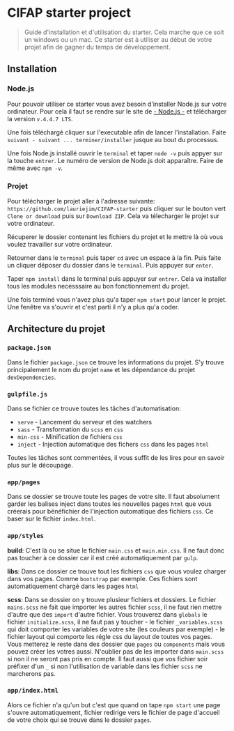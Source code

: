 # CIFAP starter project

> Guide d'installation et d'utilisation du starter. Cela marche que ce soit un windows ou un mac. Ce starter est à utiliser au début de votre projet afin de gagner du temps de développement.

## Installation

### Node.js

Pour pouvoir utiliser ce starter vous avez besoin d'installer Node.js sur votre ordinateur. Pour cela il faut se rendre sur le site de [- Node.js -](https://nodejs.org/en/) et télécharger la version `v.4.4.7 LTS`.

Une fois téléchargé cliquer sur l'executable afin de lancer l'installation. Faite `suivant - suivant ... terminer/installer` jusque au bout du processus.

Une fois Node.js installé ouvrir le `terminal` et taper `node -v` puis appyer sur la touche `entrer`. Le numéro de version de Node.js doit apparaître. Faire de même avec `npm -v`.

### Projet

Pour télécharger le projet aller à l'adresse suivante: `https://github.com/lauriejim/CIFAP-starter` puis cliquer sur le bouton vert `Clone or download` puis sur `Download ZIP`. Cela va télecharger le projet sur votre ordinateur.

Récuperer le dossier contenant les fichiers du projet et le mettre là où vous voulez travailler sur votre ordinateur.

Retourner dans le `terminal` puis taper `cd` avec un espace à la fin. Puis faite un cliquer déposer du dossier dans le `terminal`. Puis appuyer sur `enter`.

Taper `npm install` dans le terminal puis appuyer sur `entrer`. Cela va installer tous les modules necesssaire au bon fonctionnement du projet.

Une fois terminé vous n'avez plus qu'a taper `npm start` pour lancer le projet. Une fenêtre va s'ouvrir et c'est parti il n'y a plus qu'a coder.

## Architecture du projet

### `package.json`

Dans le fichier `package.json` ce trouve les informations du projet. S'y trouve principalement le nom du projet `name` et les dépendance du projet `devDependencies`.

### `gulpfile.js`

Dans se fichier ce trouve toutes les tâches d'automatisation:
- `serve` - Lancement du serveur et des watchers
- `sass` - Transformation du `scss` en `css`
- `min-css` - Minification de fichiers `css`
- `inject` - Injection automatique des fichers `css` dans les pages `html`

Toutes les tâches sont commentées, il vous suffit de les lires pour en savoir plus sur le découpage.

### `app/pages`

Dans se dossier se trouve toute les pages de votre site. Il faut absolument garder les balises inject dans toutes les nouvelles pages
`html` que vous créerais pour bénéfichier de l'injection automatique
des fichiers `css`. Ce baser sur le fichier `index.html`.

### `app/styles`

__build__: C'est là ou se situe le fichier `main.css` et `main.min.css`. Il ne faut donc pas toucher à ce dossier car il est créé automatiquement par `gulp`.

__libs__: Dans ce dossier ce trouve tout les fichiers `css` que vous voulez charger dans vos pages. Comme `bootstrap` par exemple. Ces fichiers sont automatiquement chargé dans les pages `html`

__scss__: Dans se dossier on y trouve plusieur fichiers et dossiers. Le fichier `mains.scss` ne fait que importer les autres fichier `scss`, il ne faut rien mettre d'autre que des `import` d'autre fichier. Vous trouverez dans `globals` le fichier `initialize.scss`, il ne faut pas y toucher - le fichier `_variables.scss` qui doit comporter les variables de votre site (les couleurs par exemple) - le fichier layout qui comporte les régle css du layout de toutes vos pages. Vous metterez le reste dans des dossier que `pages` ou `components` mais vous pouvez créer les votres aussi. N'oublier pas de les importer dans `main.scss` si non il ne seront pas pris en compte. Il faut aussi que vos fichier soir préfixer d'un `_` si non l'utilisation de variable dans les fichier `scss` ne marcherons pas.

### `app/index.html`

Alors ce fichier n'a qu'un but c'est que quand on tape `npm start` une page s'ouvre automatiquement, fichier redirige vers le fichier de page d'accueil de votre choix qui se trouve dans le dossier `pages`.
